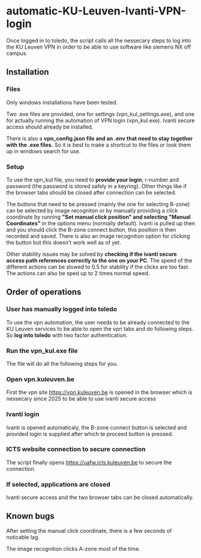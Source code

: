 # automatic-KU-Leuven-Ivanti-VPN-login

Once logged in to toledo, the script calls all the nessecary steps to log into the KU Leuven VPN in order to be able to use software like siemens NX off campus.

## Installation

### Files

Only windows installations have been tested.

Two .exe files are provided, one for settings (vpn_kul_settings.exe), and one for actually running the automation of VPN login (vpn_kul.exe). Ivanti secure access should already be installed.

There is also a **vpn_config.json file and an .env that need to stay together with the .exe files.** So it is best to make a shortcut to the files or look them up in windows search for use.

### Setup

To use the vpn_kul file, you need to **provide your login**, r-number and password (the password is stored safely in a keyring).
Other things like if the browser tabs should be closed after connection can be selected.

The buttons that need to be pressed (mainly the one for selecting B-zone) can be selected by image recogniton or by manually providing a click coordinate by running **"Set manual click position" and selecting "Manual Coordinates"** in the options menu (normally default).
Ivanti is pulled up then and you should click the B-zone connect button, this position is then recorded and saved.
There is also an image recognition option for clicking the button but this doesn't work well as of yet.

Other stability issues may be solved by **checking if the ivanti secure access path references correctly to the one on your PC**. The speed of the different actions can be slowed to 0.5 for stability if the clicks are too fast. The actions can also be sped up to 2 times normal speed.

## Order of operations

### User has manually logged into toledo

To use the vpn automation, the user needs to be already connected to the KU Leuven services to be able to open the vpn tabs and do following steps. So **log into toledo** with two factor authentication.

### Run the vpn_kul.exe file

The file will do all the following steps for you.

### Open vpn.kuleuven.be

First the vpn site https://vpn.kuleuven.be is opened in the browser which is nessecary since 2025 to be able to use ivanti secure access

### Ivanti login

Ivanti is opened automaticaly, the B-zone connect button is selected and provided login is supplied after which te proceed button is pressed.

### ICTS website connection to secure connection

The script finally opens https://uafw.icts.kuleuven.be to secure the connection.

### If selected, applications are closed

Ivanti secure access and the two browser tabs can be closed automatically.

## Known bugs

After setting the manual click coordinate, there is a few seconds of noticable lag.

The image recognition clicks A-zone most of the time.